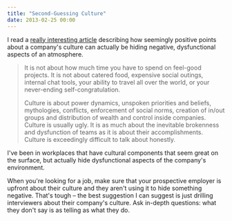 ```yaml
---
title: "Second-Guessing Culture"
date: 2013-02-25 00:00
---
```


I read a [really interesting article](http://blog.prettylittlestatemachine.com/blog/2013/02/20/what-your-culture-really-says/) describing how seemingly positive points about a company's culture can actually be hiding negative, dysfunctional aspects of an atmosphere.

> It is not about how much time you have to spend on feel-good projects. It is not about catered food, expensive social outings, internal chat tools, your ability to travel all over the world, or your never-ending self-congratulation.
> 
> Culture is about power dynamics, unspoken priorities and beliefs, mythologies, conflicts, enforcement of social norms, creation of in/out groups and distribution of wealth and control inside companies. Culture is usually ugly. It is as much about the inevitable brokenness and dysfunction of teams as it is about their accomplishments. Culture is exceedingly difficult to talk about honestly.

I've been in workplaces that have cultural components that seem great on the surface, but actually hide dysfunctional aspects of the company's environment.

When you're looking for a job, make sure that your prospective employer is upfront about their culture and they aren't using it to hide something negative. That's tough – the best suggestion I can suggest is just drilling interviewers about their company's culture. Ask in-depth questions: what they don't say is as telling as what they do.

<!-- more -->
